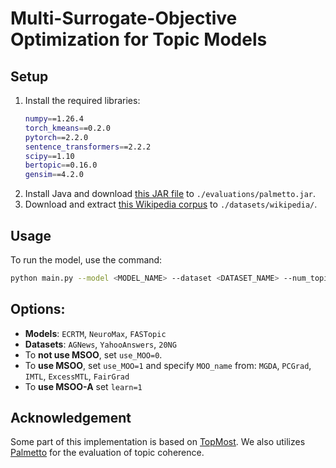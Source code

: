 # Multi-Surrogate-Objective Optimization for Topic Models


## Setup

1. Install the required libraries:
    ```bash
    numpy==1.26.4
    torch_kmeans==0.2.0
    pytorch==2.2.0
    sentence_transformers==2.2.2
    scipy==1.10
    bertopic==0.16.0
    gensim==4.2.0
    ```
2. Install Java and download [this JAR file](https://hobbitdata.informatik.uni-leipzig.de/homes/mroeder/palmetto/palmetto-0.1.0-jar-with-dependencies.jar) to `./evaluations/palmetto.jar`.
3. Download and extract [this Wikipedia corpus](https://hobbitdata.informatik.uni-leipzig.de/homes/mroeder/palmetto/Wikipedia_bd.zip) to `./datasets/wikipedia/`.

## Usage

To run the model, use the command:

```bash
python main.py --model <MODEL_NAME> --dataset <DATASET_NAME> --num_topics 50 --beta_temp 0.1 --num_groups 20 --weight_ECR 5 --alpha_ECR 20  --weight_GR 2  --alpha_GR 5  --weight_InfoNCE 50  --theta_temp 1.0  --DT_alpha 3.0 --TW_alpha 2.0 --epochs 500 --device cuda --lr 0.002 --use_pretrainWE --use_MOO <USE_MSOO> --MOO_name <MOO_METHOD> --learn 0 --coef_ 0.5
```

## Options:

- **Models**: `ECRTM`, `NeuroMax`, `FASTopic`
- **Datasets**: `AGNews`, `YahooAnswers`, `20NG`
- To **not use MSOO**, set `use_MOO=0`.
- To **use MSOO**, set `use_MOO=1` and specify `MOO_name` from: `MGDA`, `PCGrad`, `IMTL`, `ExcessMTL`, `FairGrad` 
- To **use MSOO-A** set `learn=1`


## Acknowledgement
Some part of this implementation is based on [TopMost](https://github.com/BobXWu/TopMost). We also utilizes [Palmetto](https://github.com/dice-group/Palmetto) for the evaluation of topic coherence.